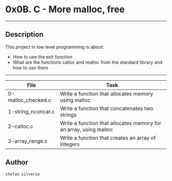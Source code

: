 # 0x0B. C - More malloc, free
---
## Description

This project in low level programming is about:
* How to use the exit function
* What are the functions calloc and realloc from the standard library and how to use them

---
File|Task
---|---
0-malloc_checked.c | Write a function that allocates memory using malloc
1-string_nconcat.c | Write a function that concatenates two strings
2-calloc.c | Write a function that allocates memory for an array, using malloc
3-array_range.c | Write a function that creates an array of integers

## Author
`stefan silverio`